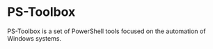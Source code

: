 # PS-Toolbox
PS-Toolbox is a set of PowerShell tools focused on the automation of Windows systems. 
